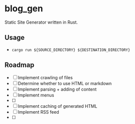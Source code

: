 # blog_gen
Static Site Generator written in Rust.

## Usage
- `cargo run ${SOURCE_DIRECTORY} ${DESTINATION_DIRECTORY}`

## Roadmap
- [ ] Implement crawling of files
- [ ] Determine whether to use HTML or markdown
- [ ] Implement parsing + adding of content
- [ ] Implement menus
- [ ] 
- [ ] Implement caching of generated HTML
- [ ] Implement RSS feed
- [ ] 